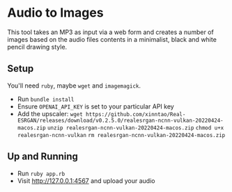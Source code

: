 Audio to Images
===============

This tool takes an MP3 as input via a web form and creates
a number of images based on the audio files contents in
a minimalist, black and white pencil drawing style.

Setup
-----

You'll need `ruby`, maybe `wget` and `imagemagick`.

- Run `bundle install`
- Ensure `OPENAI_API_KEY` is set to your particular API key
- Add the upscaler:
  `wget https://github.com/xinntao/Real-ESRGAN/releases/download/v0.2.5.0/realesrgan-ncnn-vulkan-20220424-macos.zip`
  `unzip realesrgan-ncnn-vulkan-20220424-macos.zip`
  `chmod u+x realesrgan-ncnn-vulkan`
  `rm realesrgan-ncnn-vulkan-20220424-macos.zip`

Up and Running
--------------

- Run `ruby app.rb`
- Visit <http://127.0.0.1:4567> and upload your audio
